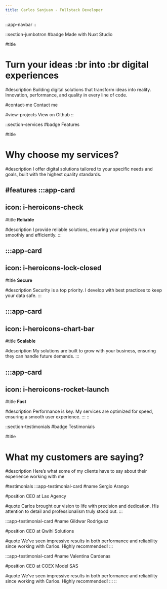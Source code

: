 ```yaml
---
title: Carlos Sanjuan - Fullstack Developer
---
```


::app-navbar
::

::section-jumbotron
#badge
Made with Nuxt Studio

#title
# Turn your ideas :br into :br digital experiences

#description
Building digital solutions that transform ideas into reality. Innovation, performance, and quality in every line of code.

#contact-me
Contact me

#view-projects
View on Github
::

::section-services
#badge
Features

#title
# Why choose my services?

#description
I offer digital solutions tailored to your specific needs and goals, built with the highest quality standards.

#features
  :::app-card
  ---
  icon: i-heroicons-check
  ---
  #title
  **Reliable**
  
  #description
  I provide reliable solutions, ensuring your projects run smoothly and efficiently.
  :::

  :::app-card
  ---
  icon: i-heroicons-lock-closed
  ---
  #title
  **Secure**
  
  #description
  Security is a top priority. I develop with best practices to keep your data safe.
  :::

  :::app-card
  ---
  icon: i-heroicons-chart-bar
  ---
  #title
  **Scalable**
  
  #description
  My solutions are built to grow with your business, ensuring they can handle future demands.
  :::

  :::app-card
  ---
  icon: i-heroicons-rocket-launch
  ---
  #title
  **Fast**
  
  #description
  Performance is key. My services are optimized for speed, ensuring a smooth user experience.
  :::
::

::section-testimonials
#badge
Testimonials

#title
# What my customers are saying?

#description
Here’s what some of my clients have to say about their experience working with me

#testimonials
  :::app-testimonial-card
  #name
  Sergio Arango
  
  #position
  CEO at Lax Agency
  
  #quote
  Carlos brought our vision to life with precision and dedication. His attention to detail and professionalism truly stood out.
  :::

  :::app-testimonial-card
  #name
  Gildwar Rodriguez
  
  #position
  CEO at Qwihi Solutions
  
  #quote
  We’ve seen impressive results in both performance and reliability since working with Carlos. Highly recommended!
  :::

  :::app-testimonial-card
  #name
  Valentina Cardenas
  
  #position
  CEO at COEX Model SAS
  
  #quote
  We’ve seen impressive results in both performance and reliability since working with Carlos. Highly recommended!
  :::
::

